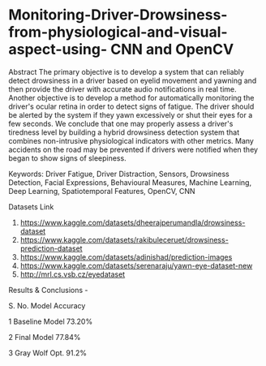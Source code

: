 # Monitoring-Driver-Drowsiness-from-physiological-and-visual-aspect-using-  CNN and OpenCV

Abstract
The primary objective is to develop a system that can reliably detect drowsiness in a driver based on eyelid movement and yawning and then provide the driver with accurate audio notifications in real time. 
Another objective is to develop a method for automatically monitoring the driver's ocular retina in order to detect signs of fatigue. The driver should be alerted by the system if they yawn excessively or shut their eyes for a few seconds.
We conclude that one may properly assess a driver's tiredness level by building a hybrid drowsiness detection system that combines non-intrusive physiological indicators with other metrics. Many accidents on the road may be prevented if drivers were notified when they began to show signs of sleepiness.

Keywords:
Driver Fatigue, Driver Distraction, Sensors, Drowsiness Detection, Facial Expressions, Behavioural Measures, Machine Learning, Deep Learning, Spatiotemporal Features, OpenCV, CNN


Datasets Link

1. https://www.kaggle.com/datasets/dheerajperumandla/drowsiness-dataset
2. https://www.kaggle.com/datasets/rakibuleceruet/drowsiness-prediction-dataset
3. https://www.kaggle.com/datasets/adinishad/prediction-images
4. https://www.kaggle.com/datasets/serenaraju/yawn-eye-dataset-new
5. http://mrl.cs.vsb.cz/eyedataset


Results & Conclusions -

S. No.	Model	        Accuracy

1	    Baseline Model	73.20%

2	    Final Model	    77.84%

3     Gray Wolf Opt.  91.2%
